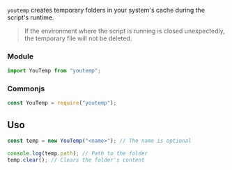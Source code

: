 `youtemp` creates temporary folders in your system's cache during the script's runtime.

> If the environment where the script is running is closed unexpectedly, the temporary file will not be deleted.

### Module

```js
import YouTemp from "youtemp";
```

### Commonjs

```js
const YouTemp = require("youtemp");
```

## Uso

```js
const temp = new YouTemp("<name>"); // The name is optional

console.log(temp.path); // Path to the folder
temp.clear(); // Clears the folder's content
```
